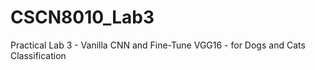 # CSCN8010_Lab3
Practical Lab 3 - Vanilla CNN and Fine-Tune VGG16 - for Dogs and Cats Classification

